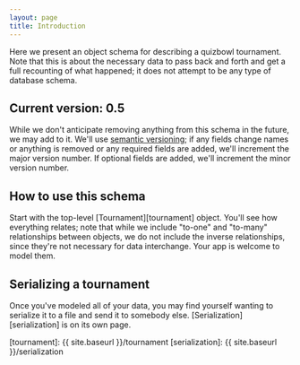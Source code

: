 ```yaml
---
layout: page
title: Introduction
---
```

Here we present an object schema for describing a quizbowl tournament. Note that this is about the necessary data to pass back and forth and get a full recounting of what happened; it does not attempt to be any type of database schema.

## Current version: <b>0.5</b>

While we don't anticipate removing anything from this schema in the future, we may add to it. We'll use [semantic versioning](http://semver.org); if any fields change names or anything is removed or any required fields are added, we'll increment the major version number. If optional fields are added, we'll increment the minor version number.

## How to use this schema

Start with the top-level [Tournament][tournament] object. You'll see how everything relates; note that while we include "to-one" and "to-many" relationships between objects, we do not include the inverse relationships, since they're not necessary for data interchange. Your app is welcome to model them.

## Serializing a tournament

Once you've modeled all of your data, you may find yourself wanting to serialize it to a file and send it to somebody else. [Serialization][serialization] is on its own page.

[tournament]: {{ site.baseurl }}/tournament
[serialization]: {{ site.baseurl }}/serialization
